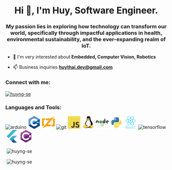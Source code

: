 <h1 align="center">Hi 👋, I'm Huy, Software Engineer.</h1>
<h3 align="center">My passion lies in exploring how technology can transform our world, specifically through impactful applications in health, environmental sustainability, and the ever-expanding realm of IoT.</h3>

- 💬 I'm very interested about **Embedded, Computer Vision, Robotics**

- 📫 Business inquiries **huythai.dev@gmail.com**

<h3 align="left">Connect with me:</h3>
<p align="left">
<a href="https://www.linkedin.com/in/huy-nguyen-7573231b6" target="blank"><img align="center" src="https://raw.githubusercontent.com/rahuldkjain/github-profile-readme-generator/master/src/images/icons/Social/linked-in-alt.svg" alt="huyng-se" height="30" width="40" /></a>
</p>

<h3 align="left">Languages and Tools:</h3>
<p align="left"> <img src="https://cdn.worldvectorlogo.com/logos/arduino-1.svg" alt="arduino" width="40" height="40"/> <img src="https://raw.githubusercontent.com/devicons/devicon/master/icons/cplusplus/cplusplus-original.svg" alt="cplusplus" width="40" height="40"/> <img src="https://raw.githubusercontent.com/devicons/devicon/master/icons/zig/zig-original.svg" alt="zig" width="40" height="40"/> <img src="https://www.vectorlogo.zone/logos/git-scm/git-scm-icon.svg" alt="git" width="40" height="40"/> <img src="https://raw.githubusercontent.com/devicons/devicon/master/icons/javascript/javascript-original.svg" alt="javascript" width="40" height="40"/> <img src="https://raw.githubusercontent.com/devicons/devicon/master/icons/linux/linux-original.svg" alt="linux" width="40" height="40"/> <img src="https://raw.githubusercontent.com/devicons/devicon/master/icons/nodejs/nodejs-original-wordmark.svg" alt="nodejs" width="40" height="40"/> <img src="https://raw.githubusercontent.com/devicons/devicon/master/icons/python/python-original.svg" alt="python" width="40" height="40"/> <img src="https://raw.githubusercontent.com/devicons/devicon/master/icons/react/react-original-wordmark.svg" alt="react" width="40" height="40"/> <img src="https://www.vectorlogo.zone/logos/tensorflow/tensorflow-icon.svg" alt="tensorflow" width="40" height="40"/> <img src="https://raw.githubusercontent.com/devicons/devicon/master/icons/flutter/flutter-original.svg" alt="flutter" width="40" height="40"/> <img src="https://raw.githubusercontent.com/devicons/devicon/master/icons/csharp/csharp-original.svg" alt="csharp" width="40" height="40"/> </p>

<p>&nbsp;<img align="center" src="https://github-readme-stats.vercel.app/api?username=huyng-se&show_icons=true&theme=dark&locale=en" alt="huyng-se" /></p>

<p>&nbsp;<img align="center" src="https://github-readme-streak-stats.herokuapp.com/?user=huyng-se&theme=dark" alt="huyng-se" /></p>
